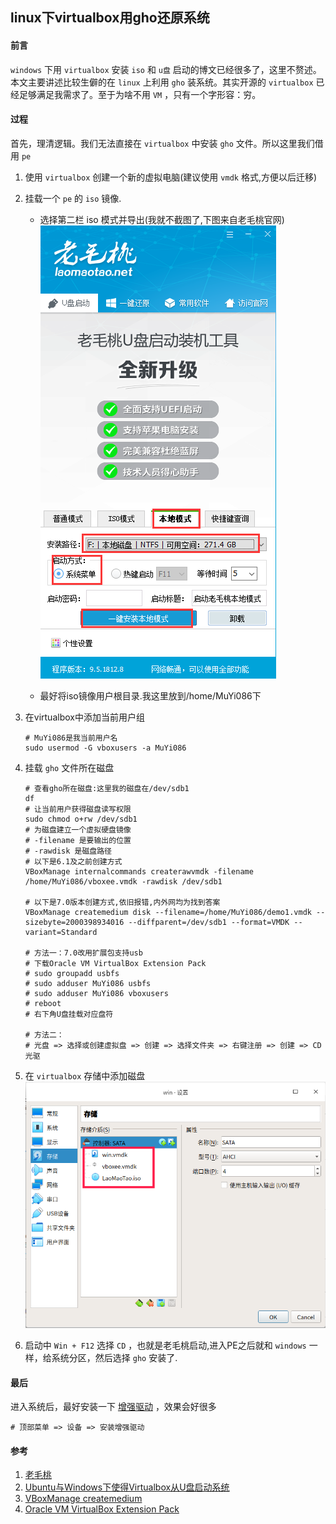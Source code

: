 ## linux下virtualbox用gho还原系统

#### 前言
`windows` 下用 `virtualbox` 安装 `iso` 和 `u盘` 启动的博文已经很多了，这里不赘述。本文主要讲述比较生僻的在 `linux` 上利用 `gho` 装系统。其实开源的 `virtualbox` 已经足够满足我需求了。至于为啥不用 `VM` ，只有一个字形容：穷。

#### 过程
首先，理清逻辑。我们无法直接在 `virtualbox` 中安装 `gho` 文件。所以这里我们借用 `pe`

1. 使用 `virtualbox` 创建一个新的虚拟电脑(建议使用 `vmdk` 格式,方便以后迁移)

1. 挂载一个 `pe` 的 `iso` 镜像.
    * 选择第二栏 iso 模式并导出(我就不截图了,下图来自老毛桃官网)
        ![iso模式](/images/linux/linux下virtualbox用gho还原系统/laomaotao_01.png 'iso模式')
    
    * 最好将iso镜像用户根目录.我这里放到/home/MuYi086下

1. 在virtualbox中添加当前用户组
    ```SHELL
    # MuYi086是我当前用户名
    sudo usermod -G vboxusers -a MuYi086
    ```

1. 挂载 `gho` 文件所在磁盘

    ```SHELL
    # 查看gho所在磁盘:这里我的磁盘在/dev/sdb1
    df
    # 让当前用户获得磁盘读写权限
    sudo chmod o+rw /dev/sdb1
    # 为磁盘建立一个虚拟硬盘镜像
    # -filename 是要输出的位置
    # -rawdisk 是磁盘路径
    # 以下是6.1及之前创建方式
    VBoxManage internalcommands createrawvmdk -filename /home/MuYi086/vboxee.vmdk -rawdisk /dev/sdb1

    # 以下是7.0版本创建方式,依旧报错,内外网均为找到答案
    VBoxManage createmedium disk --filename=/home/MuYi086/demo1.vmdk --sizebyte=2000398934016 --diffparent=/dev/sdb1 --format=VMDK --variant=Standard

    # 方法一：7.0改用扩展包支持usb
    # 下载Oracle VM VirtualBox Extension Pack
    # sudo groupadd usbfs
    # sudo adduser MuYi086 usbfs
    # sudo adduser MuYi086 vboxusers
    # reboot
    # 右下角U盘挂载对应盘符

    # 方法二：
    # 光盘 => 选择或创建虚拟盘 => 创建 => 选择文件夹 => 右键注册 => 创建 => CD光驱
    ```

1. 在 `virtualbox` 存储中添加磁盘
    ![添加磁盘](/images/linux/linux下virtualbox用gho还原系统/laomaotao_02.png '添加磁盘')

1. 启动中 `Win + F12` 选择 `CD` ，也就是老毛桃启动,进入PE之后就和 `windows` 一样，给系统分区，然后选择 `gho` 安装了.

#### 最后
进入系统后，最好安装一下 [增强驱动](http://download.virtualbox.org/virtualbox/) ，效果会好很多

```SHELL
# 顶部菜单 => 设备 => 安装增强驱动
```

#### 参考
1. [老毛桃](https://www.laomaotao.net/ '老毛桃')
1. [Ubuntu与Windows下使得Virtualbox从U盘启动系统](https://blog.csdn.net/SimileciWH/article/details/86750966 'Ubuntu与Windows下使得Virtualbox从U盘启动系统')
1. [VBoxManage createmedium](https://docs.oracle.com/en/virtualization/virtualbox/6.0/user/vboxmanage-createmedium.html 'VBoxManage createmedium')
1. [Oracle VM VirtualBox Extension Pack](https://www.oracle.com/virtualization/technologies/vm/downloads/virtualbox-downloads.html 'Oracle VM VirtualBox Extension Pack')